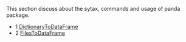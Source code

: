 This section discuss about the sytax, commands and usage of panda package.
+ 1 [DictionaryToDataFrame](01_CreateDataFrame.py)
+ 2 [FilesToDataFrame](02_FilesToDataFrmae.py)


